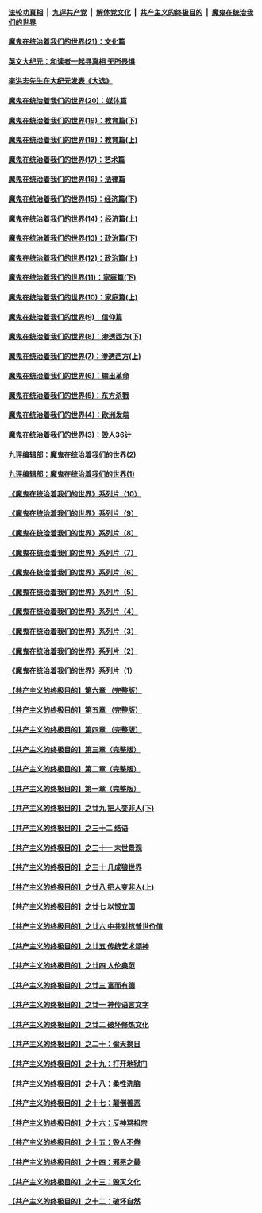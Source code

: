 

####  [法轮功真相](../../../../basic/blob/master/README.md?t=01122331) &nbsp;|&nbsp; [九评共产党](../../../../9ping.md/blob/master/README.md?t=01122331) &nbsp;|&nbsp; [解体党文化](../../../../jtdwh.md/blob/master/README.md?t=01122331)  &nbsp;|&nbsp; [共产主义的终极目的](../../../../gczydzjmd.md/blob/master/README.md?t=01122331) &nbsp;|&nbsp; [魔鬼在统治我们的世界](../../../../mgztzwmdsj.md/blob/master/README.md?t=01122331) 

#### [魔鬼在统治着我们的世界(21)：文化篇](../pages/nsc422/n10597706.md?t=01122331) 

#### [英文大纪元：和读者一起寻真相 无所畏惧](../pages/nsc422/n12542027.md?t=01122331) 

#### [李洪志先生在大纪元发表《大选》](../pages/nsc422/n12534746.md?t=01122331) 

#### [魔鬼在统治着我们的世界(20)：媒体篇](../pages/nsc422/n10586579.md?t=01122331) 

#### [魔鬼在统治着我们的世界(19)：教育篇(下)](../pages/nsc422/n10564808.md?t=01122331) 

#### [魔鬼在统治着我们的世界(18)：教育篇(上)](../pages/nsc422/n10526970.md?t=01122331) 

#### [魔鬼在统治着我们的世界(17)：艺术篇](../pages/nsc422/n10499093.md?t=01122331) 

#### [魔鬼在统治着我们的世界(16)：法律篇](../pages/nsc422/n10485969.md?t=01122331) 

#### [魔鬼在统治着我们的世界(15)：经济篇(下)](../pages/nsc422/n10469975.md?t=01122331) 

#### [魔鬼在统治着我们的世界(14)：经济篇(上)](../pages/nsc422/n10457370.md?t=01122331) 

#### [魔鬼在统治着我们的世界(13)：政治篇(下)](../pages/nsc422/n10448270.md?t=01122331) 

#### [魔鬼在统治着我们的世界(12)：政治篇(上)](../pages/nsc422/n10444576.md?t=01122331) 

#### [魔鬼在统治着我们的世界(11)：家庭篇(下)](../pages/nsc422/n10440961.md?t=01122331) 

#### [魔鬼在统治着我们的世界(10)：家庭篇(上)](../pages/nsc422/n10435448.md?t=01122331) 

#### [魔鬼在统治着我们的世界(9)：信仰篇](../pages/nsc422/n10432159.md?t=01122331) 

#### [魔鬼在统治着我们的世界(8)：渗透西方(下)](../pages/nsc422/n10429603.md?t=01122331) 

#### [魔鬼在统治着我们的世界(7)：渗透西方(上)](../pages/nsc422/n10426013.md?t=01122331) 

#### [魔鬼在统治着我们的世界(6)：输出革命](../pages/nsc422/n10421536.md?t=01122331) 

#### [魔鬼在统治着我们的世界(5)：东方杀戮](../pages/nsc422/n10417707.md?t=01122331) 

#### [魔鬼在统治着我们的世界(4)：欧洲发端](../pages/nsc422/n10414890.md?t=01122331) 

#### [魔鬼在统治着我们的世界(3)：毁人36计](../pages/nsc422/n10411583.md?t=01122331) 

#### [九评编辑部：魔鬼在统治着我们的世界(2)](../pages/nsc422/n10410036.md?t=01122331) 

#### [九评编辑部：魔鬼在统治着我们的世界(1)](../pages/nsc422/n10406825.md?t=01122331) 

#### [《魔鬼在统治着我们的世界》系列片（10）](../pages/nsc422/n12292670.md?t=01122331) 

#### [《魔鬼在统治着我们的世界》系列片（9）](../pages/nsc422/n12290859.md?t=01122331) 

#### [《魔鬼在统治着我们的世界》系列片（8）](../pages/nsc422/n12287445.md?t=01122331) 

#### [《魔鬼在统治着我们的世界》系列片（7）](../pages/nsc422/n12283425.md?t=01122331) 

#### [《魔鬼在统治着我们的世界》系列片（6）](../pages/nsc422/n12282314.md?t=01122331) 

#### [《魔鬼在统治着我们的世界》系列片（5）](../pages/nsc422/n12281419.md?t=01122331) 

#### [《魔鬼在统治着我们的世界》系列片（4）](../pages/nsc422/n12274024.md?t=01122331) 

#### [《魔鬼在统治着我们的世界》系列片（3）](../pages/nsc422/n12271322.md?t=01122331) 

#### [《魔鬼在统治着我们的世界》系列片（2）](../pages/nsc422/n12269049.md?t=01122331) 

#### [《魔鬼在统治着我们的世界》系列片（1）](../pages/nsc422/n12267575.md?t=01122331) 

#### [【共产主义的终极目的】第六章 （完整版）](../pages/nsc422/n11428913.md?t=01122331) 

#### [【共产主义的终极目的】第五章 （完整版）](../pages/nsc422/n11428912.md?t=01122331) 

#### [【共产主义的终极目的】第四章 （完整版）](../pages/nsc422/n11428907.md?t=01122331) 

#### [【共产主义的终极目的】第三章（完整版）](../pages/nsc422/n11428848.md?t=01122331) 

#### [【共产主义的终极目的】第二章（完整版）](../pages/nsc422/n11428831.md?t=01122331) 

#### [【共产主义的终极目的】第一章（完整版）](../pages/nsc422/n11417651.md?t=01122331) 

#### [【共产主义的终极目的】之廿九 把人变非人(下)](../pages/nsc422/n11344140.md?t=01122331) 

#### [【共产主义的终极目的】之三十二 结语](../pages/nsc422/n11360535.md?t=01122331) 

#### [【共产主义的终极目的】之三十一 末世景观](../pages/nsc422/n11351129.md?t=01122331) 

#### [【共产主义的终极目的】之三十 几成狼世界](../pages/nsc422/n11348280.md?t=01122331) 

#### [【共产主义的终极目的】之廿八 把人变非人(上)](../pages/nsc422/n11340492.md?t=01122331) 

#### [【共产主义的终极目的】之廿七 以恨立国](../pages/nsc422/n11336944.md?t=01122331) 

#### [【共产主义的终极目的】之廿六 中共对抗普世价值](../pages/nsc422/n11324785.md?t=01122331) 

#### [【共产主义的终极目的】之廿五 传统艺术颂神](../pages/nsc422/n11296396.md?t=01122331) 

#### [【共产主义的终极目的】之廿四 人伦典范](../pages/nsc422/n11296397.md?t=01122331) 

#### [【共产主义的终极目的】之廿三 富而有德](../pages/nsc422/n11283598.md?t=01122331) 

#### [【共产主义的终极目的】之廿一 神传语言文字](../pages/nsc422/n11263265.md?t=01122331) 

#### [【共产主义的终极目的】之廿二 破坏修炼文化](../pages/nsc422/n11245728.md?t=01122331) 

#### [【共产主义的终极目的】之二十：偷天换日](../pages/nsc422/n11238846.md?t=01122331) 

#### [【共产主义的终极目的】之十九：打开地狱门](../pages/nsc422/n11206376.md?t=01122331) 

#### [【共产主义的终极目的】之十八：柔性洗脑](../pages/nsc422/n11199994.md?t=01122331) 

#### [【共产主义的终极目的】之十七：颠倒善恶](../pages/nsc422/n11179782.md?t=01122331) 

#### [【共产主义的终极目的】之十六：反神骂祖宗](../pages/nsc422/n11166798.md?t=01122331) 

#### [【共产主义的终极目的】之十五：毁人不倦](../pages/nsc422/n11166792.md?t=01122331) 

#### [【共产主义的终极目的】之十四：邪恶之最](../pages/nsc422/n11150249.md?t=01122331) 

#### [【共产主义的终极目的】之十三：毁灭文化](../pages/nsc422/n11135227.md?t=01122331) 

#### [【共产主义的终极目的】之十二：破坏自然](../pages/nsc422/n11135214.md?t=01122331) 

